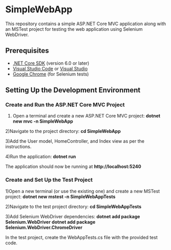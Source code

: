 # SimpleWebApp

This repository contains a simple ASP.NET Core MVC application along with an MSTest project for testing the web application using Selenium WebDriver.

## Prerequisites

- [.NET Core SDK](https://dotnet.microsoft.com/download) (version 6.0 or later)
- [Visual Studio Code](https://code.visualstudio.com/) or [Visual Studio](https://visualstudio.microsoft.com/)
- [Google Chrome](https://www.google.com/chrome/) (for Selenium tests)

## Setting Up the Development Environment

### Create and Run the ASP.NET Core MVC Project

1) Open a terminal and create a new ASP.NET Core MVC project:
**dotnet new mvc -n SimpleWebApp**
   
2)Navigate to the project directory:
**cd SimpleWebApp**

3)Add the User model, HomeController, and Index view as per the instructions.

4)Run the application:
**dotnet run**

The application should now be running at **http://localhost:5240**

### Create and Set Up the Test Project

1)Open a new terminal (or use the existing one) and create a new MSTest project:
**dotnet new mstest -n SimpleWebAppTests**

2)Navigate to the test project directory:
**cd SimpleWebAppTests**

3)Add Selenium WebDriver dependencies:
**dotnet add package Selenium.WebDriver**
**dotnet add package Selenium.WebDriver.ChromeDriver**

In the test project, create the WebAppTests.cs file with the provided test code.
